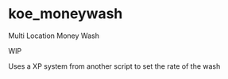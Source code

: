 # koe_moneywash
Multi Location Money Wash

WIP

Uses a XP system from another script to set the rate of the wash
